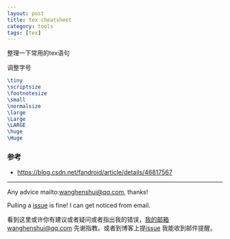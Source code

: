 ```yaml
---
layout: post
title: tex cheatsheet
category: tools
tags: [tex]
---
```

  

整理一下常用的tex语句



调整字号

```tex
\tiny
\scriptsize
\footnotesize
\small
\normalsize
\large
\Large
\LARGE
\huge
\Huge
```





### 参考

- https://blog.csdn.net/fandroid/article/details/46817567



---

Any advice mailto:wanghenshui@qq.com, thanks! 

Pulling a [issue](https://github.com/wanghenshui/wanghenshui.github.io/issues/new) is fine! I can get noticed from email.

看到这里或许你有建议或者疑问或者指出我的错误，我的邮箱wanghenshui@qq.com 先谢指教。或者到博客上提[issue](https://github.com/wanghenshui/wanghenshui.github.io/issues/new) 我能收到邮件提醒。



